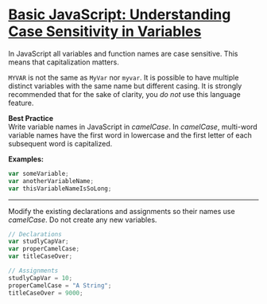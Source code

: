 # [Basic JavaScript: Understanding Case Sensitivity in Variables](https://learn.freecodecamp.org/javascript-algorithms-and-data-structures/basic-javascript/understanding-case-sensitivity-in-variables/)

In JavaScript all variables and function names are case sensitive. This means that capitalization matters.

`MYVAR` is not the same as `MyVar` nor `myvar`. It is possible to have multiple distinct variables with the same name but different casing. It is strongly recommended that for the sake of clarity, you _do not_ use this language feature.

**Best Practice**  
Write variable names in JavaScript in _camelCase_. In _camelCase_, multi-word variable names have the first word in lowercase and the first letter of each subsequent word is capitalized.

**Examples:**

```js
var someVariable;
var anotherVariableName;
var thisVariableNameIsSoLong;
```

---

Modify the existing declarations and assignments so their names use _camelCase_.
Do not create any new variables.

```js
// Declarations
var studlyCapVar;
var properCamelCase;
var titleCaseOver;

// Assignments
studlyCapVar = 10;
properCamelCase = "A String";
titleCaseOver = 9000;
```